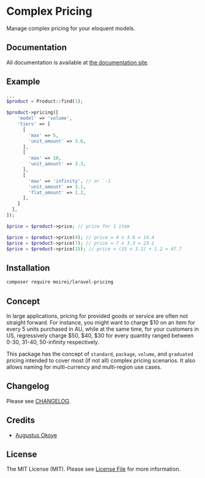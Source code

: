 # Complex Pricing

Manage complex pricing for your eloquent models.



## Documentation

All documentation is available at [the documentation site](https://moirei.github.io/laravel-pricing).


## Example

```php
...
$product = Product::find(1);

$product->pricing([
    'model' => 'volume',
    'tiers' => [
      [
        'max' => 5,
        'unit_amount' => 3.6,
      ],
      [
        'max' => 10,
        'unit_amount' => 3.3,
      ],
      [
        'max' => 'infinity', // or `-1`
        'unit_amount' => 3.1,
        'flat_amount' => 1.2,
      ],
    ]
  ],
]);

$price = $product->price; // price for 1 item

$price = $product->price(4); // price = 4 x 3.6 = 14.4
$price = $product->price(7); // price = 7 x 3.3 = 23.1
$price = $product->price(15); // price = (15 x 3.1) + 1.2 = 47.7
```

## Installation

```bash
composer require moirei/laravel-pricing
```



## Concept

In large applications, pricing for provided goods or service are often not straight forward. For instance, you might want to charge $10 on an item for every 5 units purchased in AU, while at the same time, for your customers in US, regressively charge $50, $40, $30 for every quantity ranged between 0-30, 31-40, 50-infinity respectively.

This package has the concept of `standard`, `package`, `volume`, and `graduated` pricing intended to cover most (if not all) complex pricing scenarios. It also allows naming for multi-currency and multi-region use cases.


## Changelog

Please see [CHANGELOG](./CHANGELOG.md).



## Credits

- [Augustus Okoye](https://github.com/augustusnaz)



## License

The MIT License (MIT). Please see [License File](LICENSE.md) for more information.